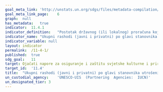 ```yaml
---	
goal_meta_link:	'http://unstats.un.org/sdgs/files/metadata-compilation/Metadata-Goal-11.pdf'
goal_meta_link_page:	6
graph:	null
has_metadata:	true
indicator:	11.4.1
indicator_definition:	"Postotak državnog (ili lokalnog) proračuna koji je predviđen za održavanje i očuvanje kulturne i prirodne baštine. Ovaj pokazatelj predstavlja udio državnog (ili lokalnog) proračuna koji je osiguran za zaštitu nacionalne kulturne i prirodne baštine, uključujući i svjetsku kulturnu baštinu."
indicator_name:	"Ukupni rashodi (javni i privatni) po glavi stanovnika utrošeni na očuvanje i zaštitu cjelokupne kulturne i prirodne baštine prema vrsti baštine (kulturna, prirodna, mješovita i oznaka Svjetske baštine), razini vlasti (nacionalna, regionalna i lokalna), vrsti rashoda (operativni izdaci / investicije) i vrsti privatnog financiranja (donacije u naravi, privatni neprofitni sektor i sponzorstvo)"
indicator_variable:	null
layout:	indicator
permalink:	/11-4-1/
published:	true  
sdg_goal:	11
target:	Ojačati napore za osiguranje i zaštitu svjetske kulturne i prirodne baštine
target_id:	'11.4'
title:	"Ukupni rashodi (javni i privatni) po glavi stanovnika utrošeni na očuvanje i zaštitu cjelokupne kulturne i prirodne baštine prema vrsti baštine (kulturna, prirodna, mješovita i oznaka Svjetske baštine), razini vlasti (nacionalna, regionalna i lokalna), vrsti rashoda (operativni izdaci / investicije) i vrsti privatnog financiranja (donacije u naravi, privatni neprofitni sektor i sponzorstvo)"
un_custodial_agency:	'UNESCO-UIS  (Partnering  Agencies:  IUCN)'
un_designated_tier:	3
---	
```

